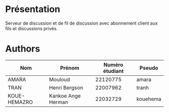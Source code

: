 # Présentation

Serveur de discussion et de fil de discussion avec abonnement client aux fils et discussions privés.

# Authors

| Nom          | Prénom             | Numéro étudiant | Pseudo   |
| ------------ | ------------------ | --------------- | -------- |
| AMARA        | Mouloud            | 22120775        | amara    |
| TRAN         | Henri Bergson      | 22007962        | tranh    |
| KOUE-HEMAZRO | Kankoe Ange Herman | 22032729        | kouehema |

